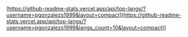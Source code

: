 [https://github-readme-stats.vercel.app/api/top-langs/?username=pgonzalezs1999&layout=compact](https://github-readme-stats.vercel.app/api/top-langs/?username=pgonzalezs1999&langs_count=10&layout=compact)]
